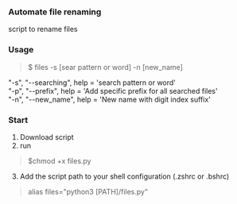 ### Automate file renaming
script to rename files

### Usage
> $ files -s [sear pattern or word] -n [new_name]

"-s", "--searching", help = 'search pattern or word'  
"-p", "--prefix", help = 'Add specific prefix for all searched files'  
"-n", "--new_name", help = 'New name with digit index suffix'  

### Start
1. Download script
2. run 
> $chmod +x files.py
3. Add the script path to your shell configuration (.zshrc or .bshrc)
> alias files="python3 [PATH]/files.py" 
